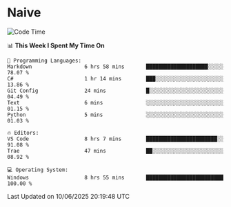 # Naive
<!-- ## 日拱一卒，功不唐捐 -->
<!-- [![GitHub Streak](https://streak-stats.demolab.com/?user=XiaoXKKK)](https://git.io/streak-stats) -->
<!--START_SECTION:waka-->
![Code Time](http://img.shields.io/badge/Code%20Time-398%20hrs%2052%20mins-blue)

📊 **This Week I Spent My Time On** 

```text
💬 Programming Languages: 
Markdown                 6 hrs 58 mins       ████████████████████░░░░░   78.07 % 
C#                       1 hr 14 mins        ███░░░░░░░░░░░░░░░░░░░░░░   13.86 % 
Git Config               24 mins             █░░░░░░░░░░░░░░░░░░░░░░░░   04.49 % 
Text                     6 mins              ░░░░░░░░░░░░░░░░░░░░░░░░░   01.15 % 
Python                   5 mins              ░░░░░░░░░░░░░░░░░░░░░░░░░   01.03 % 

🔥 Editors: 
VS Code                  8 hrs 7 mins        ███████████████████████░░   91.08 % 
Trae                     47 mins             ██░░░░░░░░░░░░░░░░░░░░░░░   08.92 % 

💻 Operating System: 
Windows                  8 hrs 55 mins       █████████████████████████   100.00 % 
```


 Last Updated on 10/06/2025 20:19:48 UTC
<!--END_SECTION:waka-->
